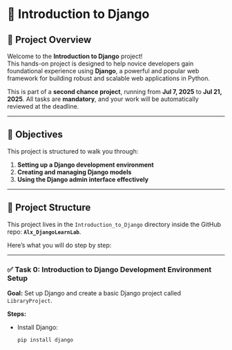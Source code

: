 # 📘 Introduction to Django

## 🚀 Project Overview

Welcome to the **Introduction to Django** project!  
This hands-on project is designed to help novice developers gain foundational experience using **Django**, a powerful and popular web framework for building robust and scalable web applications in Python.

This is part of a **second chance project**, running from **Jul 7, 2025** to **Jul 21, 2025**. All tasks are **mandatory**, and your work will be automatically reviewed at the deadline.

---

## 📌 Objectives

This project is structured to walk you through:

1. **Setting up a Django development environment**
2. **Creating and managing Django models**
3. **Using the Django admin interface effectively**

---

## 🧱 Project Structure

This project lives in the `Introduction_to_Django` directory inside the GitHub repo: **`Alx_DjangoLearnLab`**.

Here’s what you will do step by step:

---

### ✅ Task 0: Introduction to Django Development Environment Setup

**Goal:** Set up Django and create a basic Django project called `LibraryProject`.

**Steps:**
- Install Django:
  ```bash
  pip install django
